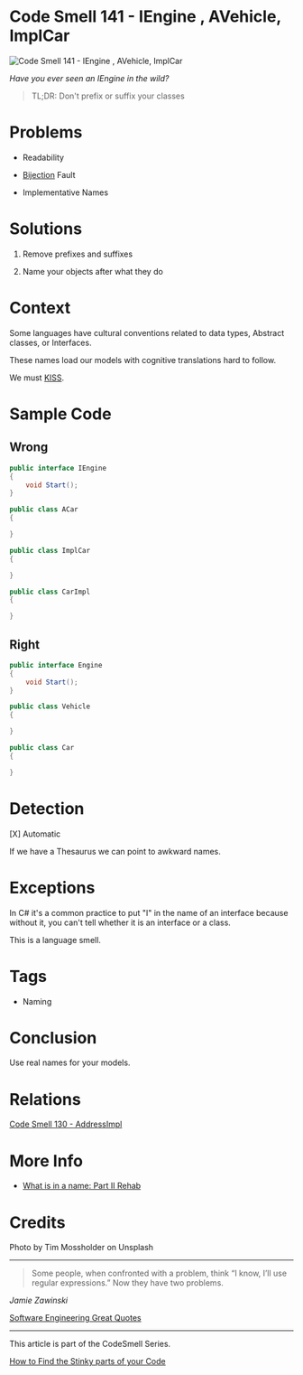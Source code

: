 # Code Smell 141 - IEngine , AVehicle, ImplCar

![Code Smell 141 - IEngine , AVehicle, ImplCar](tim-mossholder-VurHDpO4VYI-unsplash.jpg)

*Have you ever seen an IEngine in the wild?*

> TL;DR: Don't prefix or suffix your classes

# Problems

- Readability

- [Bijection](../../Theory/The%20One%20and%20Only%20Software%20Design%20Principle/readme.md) Fault

- Implementative Names

# Solutions

1. Remove prefixes and suffixes

2. Name your objects after what they do

# Context

Some languages have cultural conventions related to data types, Abstract classes, or Interfaces.

These names load our models with cognitive translations hard to follow. 

We must [KISS](https://en.wikipedia.org/wiki/KISS_principle).

# Sample Code

## Wrong

[Gist Url]: # (https://gist.github.com/mcsee/00b852bfb884a47c5d7adf0543ec3a61)
```java
public interface IEngine
{
    void Start();
}

public class ACar 
{

}

public class ImplCar 
{

}

public class CarImpl
{

}
```

## Right

[Gist Url]: # (https://gist.github.com/mcsee/4507889577dd937dda844b8119782a50)
```java
public interface Engine
{
    void Start();
}

public class Vehicle 
{

}

public class Car 
{

}
```

# Detection

[X] Automatic  

If we have a Thesaurus we can point to awkward names.

# Exceptions

In C# it's a common practice to put "I" in the name of an interface because without it, you can't tell whether it is an interface or a class.

This is a language smell.

# Tags

- Naming

# Conclusion

Use real names for your models.

# Relations

[Code Smell 130 - AddressImpl](../../Code%20Smells/Code%20Smell%20130%20-%20AddressImpl/readme.md)

# More Info

- [What is in a name: Part II Rehab](../../Theory/What%20exactly%20is%20a%20name%20—%20Part%20II%20Rehab/readme.md)

# Credits

Photo by Tim Mossholder on Unsplash

* * *

>Some people, when confronted with a problem, think “I know, I’ll use regular expressions.” Now they have two problems.

_Jamie Zawinski_
 
[Software Engineering Great Quotes](../../Quotes/Software%20Engineering%20Great%20Quotes/readme.md)

* * *

This article is part of the CodeSmell Series.

[How to Find the Stinky parts of your Code](../../Code%20Smells/How%20to%20Find%20the%20Stinky%20parts%20of%20your%20Code/readme.md)